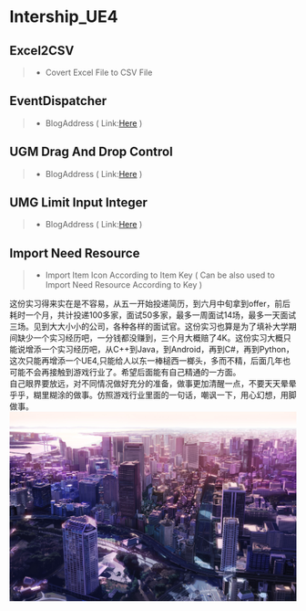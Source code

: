 # Intership_UE4
## Excel2CSV
  > - Covert Excel File to CSV File
## EventDispatcher
  > - BlogAddress ( Link:[Here](http://blog.csdn.net/basiccoder/article/details/75050322) )
## UGM Drag And Drop Control
  > - BlogAddress ( Link:[Here](http://blog.csdn.net/basiccoder/article/details/75570979) )
## UMG Limit Input Integer
  > - BlogAddress ( Link:[Here](http://blog.csdn.net/BasicCoder/article/details/75647273) )
## Import Need Resource
  > - Import Item Icon According to Item Key ( Can be also used to Import Need Resource According to Key )

这份实习得来实在是不容易，从五一开始投递简历，到六月中旬拿到offer，前后耗时一个月，共计投递100多家，面试50多家，最多一周面试14场，最多一天面试三场。见到大大小小的公司，各种各样的面试官。这份实习也算是为了填补大学期间缺少一个实习经历吧，一分钱都没赚到，三个月大概赔了4K。这份实习大概只能说增添一个实习经历吧，从C++到Java，到Android，再到C#，再到Python，这次只能再增添一个UE4,只能给人以东一棒槌西一榔头，多而不精，后面几年也可能不会再接触到游戏行业了。希望后面能有自己精通的一方面。</br>
自己眼界要放远，对不同情况做好充分的准备，做事更加清醒一点，不要天天晕晕乎乎，糊里糊涂的做事。仿照游戏行业里面的一句话，嘲讽一下，用心幻想，用脚做事。
![](https://raw.githubusercontent.com/BasicCoder/Intership_UE4/master/8913281_p0.jpg)